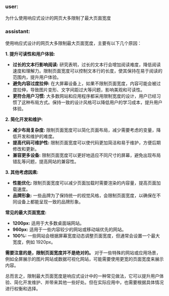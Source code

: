 ### user: 

为什么使用响应式设计的网页大多限制了最大页面宽度

### assistant: 

使用响应式设计的网页大多限制最大页面宽度，主要有以下几个原因：

**1. 提升可读性和用户体验:**

* **过长的文本行影响阅读:**  研究表明，过长的文本行会增加阅读难度，降低阅读速度和理解力。限制页面宽度可以控制文本行的长度，使其保持在易于阅读的范围内，提升用户体验。
* **避免内容过度拉伸:**  在大屏幕设备上，如果不限制页面宽度，内容可能会被过度拉伸，导致图片变形、文字间距过大等问题，影响美观和可读性。
* **更符合用户习惯:**  大多数网站和应用程序都采用限制宽度的设计，用户已经习惯了这种布局方式。保持一致的设计风格可以降低用户的学习成本，提升用户体验。

**2. 简化开发和维护:**

* **减少布局复杂度:**  限制页面宽度可以简化页面布局，减少需要考虑的变量，降低开发和维护的难度。
* **提高代码可维护性:**  限制页面宽度可以使代码更加简洁和易于维护，方便后期修改和更新。
* **兼容更多设备:**  限制页面宽度可以更好地适应不同尺寸的屏幕，避免出现布局错乱等问题，提高网站的兼容性。

**3. 其他考虑因素:**

* **性能优化:**  限制页面宽度可以减少页面加载时需要渲染的内容量，提高页面加载速度。
* **品牌形象:**  一些品牌为了保持统一的视觉风格，会限制页面宽度，以确保在不同设备上都能呈现一致的品牌形象。

**常见的最大页面宽度:**

* **1200px:**  适用于大多数桌面端网站。
* **960px:**  适用于一些内容较少的网站或移动端优先的网站。
* **100%:**  一些网站会根据屏幕宽度动态调整页面宽度，但通常会设置一个最大宽度，例如 1920px。

**需要注意的是，限制页面宽度并不是绝对的。** 对于一些特殊的网站或应用场景，例如全屏展示的图片网站或数据可视化网站，可能需要使用更宽的页面宽度来展示内容。 

总而言之，限制最大页面宽度是响应式设计中的一种常见做法，它可以提升用户体验、简化开发维护、并带来其他一些好处。但在实际应用中，也需要根据具体情况进行权衡和选择。
